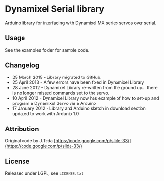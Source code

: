 Dynamixel Serial library
========================

Arduino library for interfacing with Dynamixel MX series servos over serial.

## Usage
See the examples folder for sample code.

## Changelog
* 25 March 2015 -  Library migrated to GitHub.
* 25 April 2013 - A few errors have been fixed in Dynamixel Library
* 28 June 2012 - Dynamixel Library re-written from the ground up... there is no longer missed commands set to the servo.
* 10 April 2012 - Dynamixel Library now has example of how to set-up and program a Dynamixel Servo via a Arduino
* 17 January 2012 - Library and Arduino sketch in download section updated to work with Ardunio 1.0

## Attribution
Original code by J.Teda [https://code.google.com/p/slide-33/](https://code.google.com/p/slide-33/)

## License
Released under LGPL, see `LICENSE.txt`